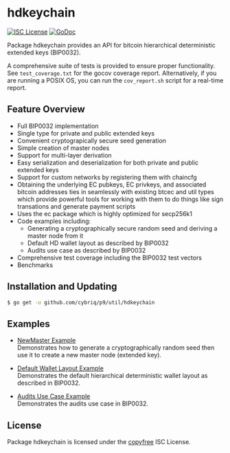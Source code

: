# hdkeychain

[![ISC License](http://img.shields.io/badge/license-ISC-blue.svg)](http://copyfree.org)
[![GoDoc](http://img.shields.io/badge/godoc-reference-blue.svg)](http://godoc.org/github.com/cybriq/p9/util/hdkeychain)

Package hdkeychain provides an API for bitcoin hierarchical deterministic
extended keys (BIP0032).

A comprehensive suite of tests is provided to ensure proper functionality.
See `test_coverage.txt` for the gocov coverage report. Alternatively, if you are
running a POSIX OS, you can run the `cov_report.sh` script for a real-time
report.

## Feature Overview

- Full BIP0032 implementation
- Single type for private and public extended keys
- Convenient cryptograpically secure seed generation
- Simple creation of master nodes
- Support for multi-layer derivation
- Easy serialization and deserialization for both private and public extended
  keys
- Support for custom networks by registering them with chaincfg
- Obtaining the underlying EC pubkeys, EC privkeys, and associated bitcoin
  addresses ties in seamlessly with existing btcec and util types which provide
  powerful tools for working with them to do things like sign transations and
  generate payment scripts
- Uses the ec package which is highly optimized for secp256k1
- Code examples including:
    - Generating a cryptographically secure random seed and deriving a master
      node from it
    - Default HD wallet layout as described by BIP0032
    - Audits use case as described by BIP0032
- Comprehensive test coverage including the BIP0032 test vectors
- Benchmarks

## Installation and Updating

```bash
$ go get -u github.com/cybriq/p9/util/hdkeychain
```

## Examples

- [NewMaster Example](http://godoc.org/github.com/cybriq/p9/util/hdkeychain#example-NewMaster)  
  Demonstrates how to generate a cryptographically random seed then use it to
  create a new master node (extended key).

- [Default Wallet Layout Example](http://godoc.org/github.com/cybriq/p9/util/hdkeychain#example-package--DefaultWalletLayout)  
  Demonstrates the default hierarchical deterministic wallet layout as described
  in BIP0032.

- [Audits Use Case Example](http://godoc.org/github.com/cybriq/p9/util/hdkeychain#example-package--Audits)  
  Demonstrates the audits use case in BIP0032.

## License

Package hdkeychain is licensed under the [copyfree](http://copyfree.org) ISC
License.
